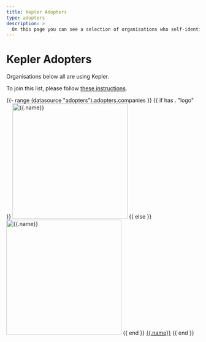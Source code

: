 ```yaml
---
title: Kepler Adopters
type: adopters
description: >
  On this page you can see a selection of organisations who self-identified as using Kepler.
---
```


# Kepler Adopters

Organisations below all are using Kepler.

To join this list, please follow [these instructions](https://sustainable-computing.io/project/contributing/).

{{- range (datasource "adopters").adopters.companies }}
{{ if has . "logo" }}
<img src="../../data/{{ .logo }}" alt="{{.name}}" width="300px"/>
{{ else }}
<img src="../../data/logos/default.svg" alt="{{.name}}" width="300px"/>
{{ end }}
[{{.name}}]({{.url}})
{{ end }}